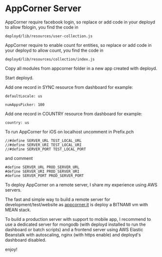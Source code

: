 AppCorner Server
============

AppCorner require facebook login, so replace or add code in your deployd to allow fblogin, you find the code in 

`deployd/lib/resources/user-collection.js`

AppCorner require to enable count for entities, so replace or add code in your deployd to allow count, you find the code in 

`deployd/lib/resources/collection/index.js`

Copy all modules from appcorner folder in a new app created with deployd.

Start deployd.

Add one record in SYNC resource from dashboard for example:

`defaultLocale: us`

`numAppsPicker: 100`


Add one record in COUNTRY resource from dashboard for example:

`country: us`


To run AppCorner for iOS on localhost uncomment in Prefix.pch
```objc
//#define SERVER_URL TEST_LOCAL_URL
//#define SERVER_URI TEST_LOCAL_URI
//#define SERVER_PORT TEST_LOCAL_PORT
```
and comment
```objc
#define SERVER_URL PROD_SERVER_URL
#define SERVER_URI PROD_SERVER_URI
#define SERVER_PORT PROD_SERVER_PORT
```

To deploy AppCorner on a remote server, I share my experience using AWS servers.

The fast and simple way to build a remote server for development/test/website as [appcorner.it](http://www.appcorner.it) is deploy a BITNAMI vm with MEAN stack.

To build a production server with support to mobile app, I recommend to use a dedicated server for mongodb (with deployd installed to run the dashboard or batch scripts) and a frontend server using AWS Elastic Beanstalk with autoscaling, nginx (with https enable) and deployd's dashboard disabled.

enjoy!
